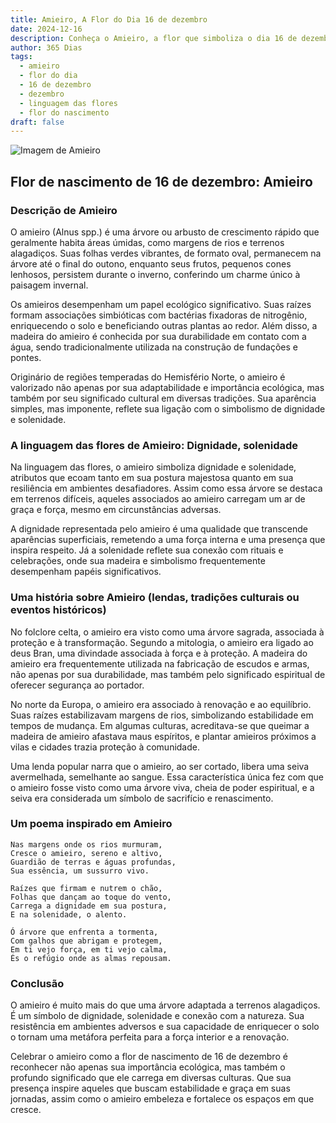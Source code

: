 ```yaml
---
title: Amieiro, A Flor do Dia 16 de dezembro
date: 2024-12-16
description: Conheça o Amieiro, a flor que simboliza o dia 16 de dezembro e seu significado 'Dignidade, solenidade'. Explore a beleza e o simbolismo desta flor encantadora.
author: 365 Dias
tags:
  - amieiro
  - flor do dia
  - 16 de dezembro
  - dezembro
  - linguagem das flores
  - flor do nascimento
draft: false
---
```


![Imagem de Amieiro](https://cdn.pixabay.com/photo/2020/01/25/16/05/hazel-4792798_1280.jpg#center)


## Flor de nascimento de 16 de dezembro: Amieiro

### Descrição de Amieiro

O amieiro (Alnus spp.) é uma árvore ou arbusto de crescimento rápido que geralmente habita áreas úmidas, como margens de rios e terrenos alagadiços. Suas folhas verdes vibrantes, de formato oval, permanecem na árvore até o final do outono, enquanto seus frutos, pequenos cones lenhosos, persistem durante o inverno, conferindo um charme único à paisagem invernal.

Os amieiros desempenham um papel ecológico significativo. Suas raízes formam associações simbióticas com bactérias fixadoras de nitrogênio, enriquecendo o solo e beneficiando outras plantas ao redor. Além disso, a madeira do amieiro é conhecida por sua durabilidade em contato com a água, sendo tradicionalmente utilizada na construção de fundações e pontes.

Originário de regiões temperadas do Hemisfério Norte, o amieiro é valorizado não apenas por sua adaptabilidade e importância ecológica, mas também por seu significado cultural em diversas tradições. Sua aparência simples, mas imponente, reflete sua ligação com o simbolismo de dignidade e solenidade.

### A linguagem das flores de Amieiro: Dignidade, solenidade

Na linguagem das flores, o amieiro simboliza dignidade e solenidade, atributos que ecoam tanto em sua postura majestosa quanto em sua resiliência em ambientes desafiadores. Assim como essa árvore se destaca em terrenos difíceis, aqueles associados ao amieiro carregam um ar de graça e força, mesmo em circunstâncias adversas.

A dignidade representada pelo amieiro é uma qualidade que transcende aparências superficiais, remetendo a uma força interna e uma presença que inspira respeito. Já a solenidade reflete sua conexão com rituais e celebrações, onde sua madeira e simbolismo frequentemente desempenham papéis significativos.

### Uma história sobre Amieiro (lendas, tradições culturais ou eventos históricos)

No folclore celta, o amieiro era visto como uma árvore sagrada, associada à proteção e à transformação. Segundo a mitologia, o amieiro era ligado ao deus Bran, uma divindade associada à força e à proteção. A madeira do amieiro era frequentemente utilizada na fabricação de escudos e armas, não apenas por sua durabilidade, mas também pelo significado espiritual de oferecer segurança ao portador.

No norte da Europa, o amieiro era associado à renovação e ao equilíbrio. Suas raízes estabilizavam margens de rios, simbolizando estabilidade em tempos de mudança. Em algumas culturas, acreditava-se que queimar a madeira de amieiro afastava maus espíritos, e plantar amieiros próximos a vilas e cidades trazia proteção à comunidade.

Uma lenda popular narra que o amieiro, ao ser cortado, libera uma seiva avermelhada, semelhante ao sangue. Essa característica única fez com que o amieiro fosse visto como uma árvore viva, cheia de poder espiritual, e a seiva era considerada um símbolo de sacrifício e renascimento.

### Um poema inspirado em Amieiro

```
Nas margens onde os rios murmuram,  
Cresce o amieiro, sereno e altivo,  
Guardião de terras e águas profundas,  
Sua essência, um sussurro vivo.  

Raízes que firmam e nutrem o chão,  
Folhas que dançam ao toque do vento,  
Carrega a dignidade em sua postura,  
E na solenidade, o alento.  

Ó árvore que enfrenta a tormenta,  
Com galhos que abrigam e protegem,  
Em ti vejo força, em ti vejo calma,  
És o refúgio onde as almas repousam.  
```

### Conclusão

O amieiro é muito mais do que uma árvore adaptada a terrenos alagadiços. É um símbolo de dignidade, solenidade e conexão com a natureza. Sua resistência em ambientes adversos e sua capacidade de enriquecer o solo o tornam uma metáfora perfeita para a força interior e a renovação.

Celebrar o amieiro como a flor de nascimento de 16 de dezembro é reconhecer não apenas sua importância ecológica, mas também o profundo significado que ele carrega em diversas culturas. Que sua presença inspire aqueles que buscam estabilidade e graça em suas jornadas, assim como o amieiro embeleza e fortalece os espaços em que cresce.